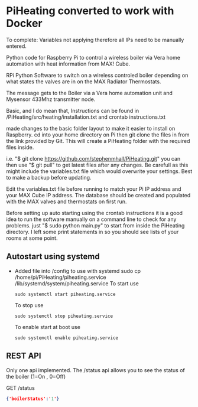 # PiHeating converted to work with Docker
To complete:
    Variables not applying therefore all IPs need to be manually entered.

Python code for Raspberry Pi to control a wireless boiler via Vera home automation with heat information from MAX! Cube.

RPi Python Software to switch on a wireless controled boiler depending on what states the valves are in on the MAX Radiator Thermostats.

The message gets to the Boiler via a Vera home automation unit and Mysensor 433Mhz transmitter node.

Basic, and I do mean that, Instructions can be found in /PiHeating/src/heating/installation.txt and crontab instructions.txt

made changes to the basic folder layout to make it easier to install on Raspberry. cd into your home directory on Pi then
git clone the files in from the link provided by Git. This will create a PiHeating folder with the required files inside.

i.e. "$ git clone https://github.com/stephenmhall/PiHeating.git" you can then use "$ git pull" to get latest files after any changes.
Be carefull as this might include the variables.txt file which would overwrite your settings. Best to make a backup before updating.

Edit the variables.txt file before running to match your Pi IP address and your MAX Cube IP address. The database should be created and populated with the MAX valves and thermostats on first run.

Before setting up auto starting using the crontab instructions it is a good idea to run the software manually on a command line to check for any problems. just "$ sudo python main.py" to start from inside the PiHeating directory. I left some print statements in so you should see lists of your rooms at some point.


## Autostart using systemd
- Added file into /config to use with systemd
  sudo cp /home/pi/PiHeating/piheating.service /lib/systemd/system/piheating.service
  To start use
  ```
  sudo systemctl start piheating.service 
  ```
  To stop use 
  ```
  sudo systemctl stop piheating.service 
  ```
  To enable start at boot  use 
  ```
  sudo systemctl enable piheating.service 
  ```
  
## REST API

Only one api implemented. The /status api allows you to see the status of the boiler (1=On , 0=Off)

GET /status
```json
{'boilerStatus':'1'}
```

